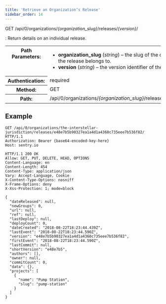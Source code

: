 ```yaml
---
title: 'Retrieve an Organization’s Release'
sidebar_order: 14
---
```


GET /api/0/organizations/_{organization_slug}_/releases/_{version}_/

: Return details on an individual release.

  <table class="table"><tbody valign="top"><tr><th>Path Parameters:</th><td><ul><li><strong>organization_slug</strong> (<em>string</em>) – the slug of the organization the release belongs to.</li><li><strong>version</strong> (<em>string</em>) – the version identifier of the release.</li></ul></td></tr><tr><th>Authentication:</th><td>required</td></tr><tr><th>Method:</th><td>GET</td></tr><tr><th>Path:</th><td>/api/0/organizations/<em>{organization_slug}</em>/releases/<em>{version}</em>/</td></tr></tbody></table>

## Example

```http
GET /api/0/organizations/the-interstellar-jurisdiction/releases/e48e7b5b90327ea1a4d1a4360c735eee7b536f82/ HTTP/1.1
Authorization: Bearer {base64-encoded-key-here}
Host: sentry.io
```

```http
HTTP/1.1 200 OK
Allow: GET, PUT, DELETE, HEAD, OPTIONS
Content-Language: en
Content-Length: 454
Content-Type: application/json
Vary: Accept-Language, Cookie
X-Content-Type-Options: nosniff
X-Frame-Options: deny
X-Xss-Protection: 1; mode=block

{
  "dateReleased": null,
  "newGroups": 0,
  "url": null,
  "ref": null,
  "lastDeploy": null,
  "deployCount": 0,
  "dateCreated": "2018-08-22T18:23:44.439Z",
  "lastEvent": "2018-08-22T18:23:44.590Z",
  "version": "e48e7b5b90327ea1a4d1a4360c735eee7b536f82",
  "firstEvent": "2018-08-22T18:23:44.590Z",
  "lastCommit": null,
  "shortVersion": "e48e7b5",
  "authors": [],
  "owner": null,
  "commitCount": 0,
  "data": {},
  "projects": [
    {
      "name": "Pump Station",
      "slug": "pump-station"
    }
  ]
}
```
